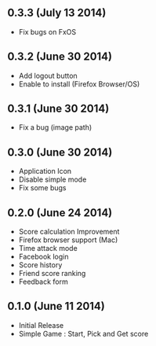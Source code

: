 ## 0.3.3 (July 13 2014)
- Fix bugs on FxOS

## 0.3.2 (June 30 2014)
- Add logout button
- Enable to install (Firefox Browser/OS)

## 0.3.1 (June 30 2014)
- Fix a bug (image path)

## 0.3.0 (June 30 2014)
- Application Icon
- Disable simple mode
- Fix some bugs

## 0.2.0 (June 24 2014)
- Score calculation Improvement
- Firefox browser support (Mac)
- Time attack mode
- Facebook login
- Score history
- Friend score ranking
- Feedback form

## 0.1.0 (June 11 2014)
- Initial Release
- Simple Game : Start, Pick and Get score
